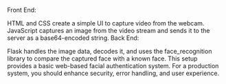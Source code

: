 Front End:

HTML and CSS create a simple UI to capture video from the webcam.
JavaScript captures an image from the video stream and sends it to the server as a base64-encoded string.
Back End:

Flask handles the image data, decodes it, and uses the face_recognition library to compare the captured face with a known face.
This setup provides a basic web-based facial authentication system. For a production system, you should enhance security, error handling, and user experience.
